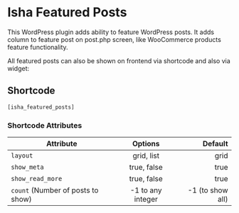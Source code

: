 # Isha Featured Posts

This WordPress plugin adds ability to feature WordPress posts. It adds column to feature post on post.php screen, like WooCommerce products feature functionality.

All featured posts can also be shown on frontend via shortcode and also via widget:

## Shortcode

```php
[isha_featured_posts]

```

### Shortcode Attributes

| Attribute                         |      Options      |          Default |
| --------------------------------- | :---------------: | ---------------: |
| `layout`                          |    grid, list     |             grid |
| `show_meta`                       |    true, false    |             true |
| `show_read_more`                  |    true, false    |             true |
| `count` (Number of posts to show) | -1 to any integer | -1 (to show all) |
